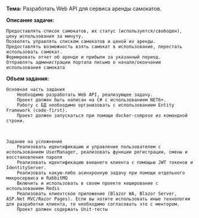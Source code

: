 **Тема:**
Разработать Web API для сервиса аренды самокатов.

 

**Описание задачи:**

    Предоставлять список самокатов, их статус (используется/свободен), цену использования за минуту.
    Позволять управлять списком самокатов и ценой их аренды.
    Предоставлять возможность взять самокат в использование, перестать использовать самокат.
    Формировать отчет об аренде и прибыли за указанный период.
    Отправлять администрации портала письмо о начале/окончании использования самоката

 

**Объем задания:**

 

    Основная часть задания
        Необходимо разработать Web API, реализующее задачу.
        Проект должен быть написан на C# с использованием NET6+.
        Работу с БД необходимо организовать с использованием Entity Framework (code-first).
        Проект должен запускаться при помощи docker-compose из командной строки. 

 

    Задание на усложнение
        Реализовать идентификацию и управление пользователем с использованием UserManager, реализовать функции регистрации, смены и восстановления пароля
        Реализовать идентификацию внешнего клиента с помощью JWT токенов и IdentityServer.
        Реализовать какую-либо асинхронную задачу при помощи отдельного микросервиса и RabbitMQ
        Включить и использовать в своем проекте кеширование с использованием Redis
        Реализовать клиентское приложение (Blazor WA, Blazor Server, ASP.Net MVC/Razor Pages). Если вы хотите использовать иные технологии для разработки клиента, то необходимо согласовать это с ментором.
        Проект должен содержать Unit-тесты
